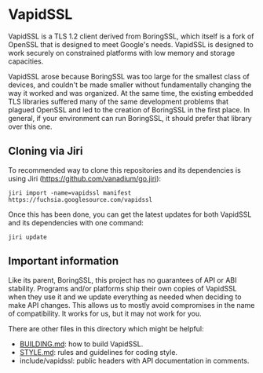 # VapidSSL

VapidSSL is a TLS 1.2 client derived from BoringSSL, which itself is a fork of
OpenSSL that is designed to meet Google's needs.  VapidSSL is designed to work
securely on constrained platforms with low memory and storage capacities.

VapidSSL arose because BoringSSL was too large for the smallest class of
devices, and couldn't be made smaller without fundamentally changing the way it
worked and was organized.  At the same time, the existing embedded TLS libraries
suffered many of the same development problems that plagued OpenSSL and led to
the creation of BoringSSL in the first place. In general, if your environment
can run BoringSSL, it should prefer that library over this one.

## Cloning via Jiri

To recommended way to clone this repositories and its dependencies is using Jiri
(https://github.com/vanadium/go.jiri):

    jiri import -name=vapidssl manifest https://fuchsia.googlesource.com/vapidssl

Once this has been done, you can get the latest updates for both VapidSSL and
its dependencies with one command:

    jiri update

## Important information

Like its parent, BoringSSL, this project has no guarantees of API or ABI
stability. Programs and/or platforms ship their own copies of VapidSSL when they
use it and we update everything as needed when deciding to make API changes.
This allows us to mostly avoid compromises in the name of compatibility. It
works for us, but it may not work for you.

There are other files in this directory which might be helpful:

  * [BUILDING.md](/BUILDING.md): how to build VapidSSL.
  * [STYLE.md](/STYLE.md): rules and guidelines for coding style.
  * include/vapidssl: public headers with API documentation in comments.

